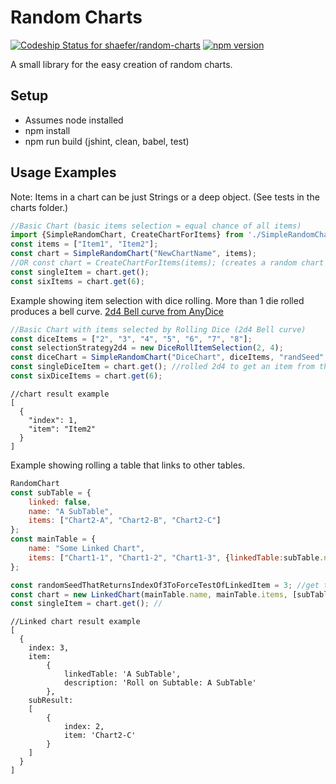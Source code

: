 # Random Charts #

[ ![Codeship Status for shaefer/random-charts](https://codeship.com/projects/84bbc1a0-1df9-0134-65af-1e312222cad2/status?branch=master)](https://codeship.com/projects/160049)
[ ![npm version](https://badge.fury.io/js/random-charts.png)](https://badge.fury.io/js/random-charts)

A small library for the easy creation of random charts.

## Setup
* Assumes node installed
* npm install
* npm run build (jshint, clean, babel, test)

## Usage Examples ##
Note: Items in a chart can be just Strings or a deep object. (See tests in the charts folder.)

```javascript
//Basic Chart (basic items selection = equal chance of all items)
import {SimpleRandomChart, CreateChartForItems} from './SimpleRandomChart';
const items = ["Item1", "Item2"];
const chart = SimpleRandomChart("NewChartName", items); 
//OR const chart = CreateChartForItems(items); (creates a random chart name for you.)
const singleItem = chart.get();
const sixItems = chart.get(6);
```
Example showing item selection with dice rolling. More than 1 die rolled produces a bell curve. [2d4 Bell curve from AnyDice](http://anydice.com/program/4d6)
```javascript
//Basic Chart with items selected by Rolling Dice (2d4 Bell curve)
const diceItems = ["2", "3", "4", "5", "6", "7", "8"];
const selectionStrategy2d4 = new DiceRollItemSelection(2, 4);
const diceChart = SimpleRandomChart("DiceChart", diceItems, "randSeed", selectionStrategy2d4;
const singleDiceItem = chart.get(); //rolled 2d4 to get an item from the chart.
const sixDiceItems = chart.get(6);
```

```
//chart result example
[
  {
    "index": 1,
    "item": "Item2"
  }
]
```

Example showing rolling a table that links to other tables.
```javascript
RandomChart
const subTable = {
    linked: false,
    name: "A SubTable",
    items: ["Chart2-A", "Chart2-B", "Chart2-C"]
};
const mainTable = {
    name: "Some Linked Chart",
    items: ["Chart1-1", "Chart1-2", "Chart1-3", {linkedTable:subTable.name, description:"Roll on Subtable: " + subTable.name}]
};

const randomSeedThatReturnsIndexOf3ToForceTestOfLinkedItem = 3; //get the linkedItem to demonstrate rolling into subtables
const chart = new LinkedChart(mainTable.name, mainTable.items, [subTable], randomSeedThatReturnsIndexOf3ToForceTestOfLinkedItem);
const singleItem = chart.get(); //
```

```
//Linked chart result example
[
  { 
    index: 3,
    item:
        { 
            linkedTable: 'A SubTable',
            description: 'Roll on Subtable: A SubTable' 
        },
    subResult: 
    [ 
        { 
            index: 2, 
            item: 'Chart2-C' 
        } 
    ] 
  }
]
```


